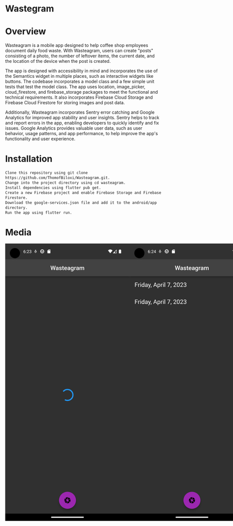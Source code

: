 # Wastegram

# Overview

Wasteagram is a mobile app designed to help coffee shop employees document daily food waste. With Wasteagram, users can create "posts" consisting of a photo, the number of leftover items, the current date, and the location of the device when the post is created.

The app is designed with accessibility in mind and incorporates the use of the Semantics widget in multiple places, such as interactive widgets like buttons. The codebase incorporates a model class and a few simple unit tests that test the model class. The app uses location, image_picker, cloud_firestore, and firebase_storage packages to meet the functional and technical requirements. It also incorporates Firebase Cloud Storage and Firebase Cloud Firestore for storing images and post data.

Additionally, Wasteagram incorporates Sentry error catching and Google Analytics for improved app stability and user insights. Sentry helps to track and report errors in the app, enabling developers to quickly identify and fix issues. Google Analytics provides valuable user data, such as user behavior, usage patterns, and app performance, to help improve the app's functionality and user experience.

# Installation

    Clone this repository using git clone https://github.com/ThomofBiloxi/Wasteagram.git.
    Change into the project directory using cd wasteagram.
    Install dependencies using flutter pub get.
    Create a new Firebase project and enable Firebase Storage and Firebase Firestore.
    Download the google-services.json file and add it to the android/app directory.
    Run the app using flutter run.
    
 # Media

<div style="display: flex;">
  <img src="https://github.com/ThomofBiloxi/Wasteagram/blob/main/Main%20Screen%20(No%20Posts).png?raw=true" alt="Main Screen (No Posts)" width="400">
  <img src="https://github.com/ThomofBiloxi/Wasteagram/blob/main/Main%20Screen%20(With%20Posts).png?raw=true" alt="Main Screen (With Posts)" width="400">
  <img src="https://github.com/ThomofBiloxi/Wasteagram/blob/main/New%20Post%20Creation%20Screen.png?raw=true" alt="New Post Creation Screen" width="400">
  <img src="https://github.com/ThomofBiloxi/Wasteagram/blob/main/Details%20Screen.png?raw=true" alt="Details Screen" width="400">
</div>
